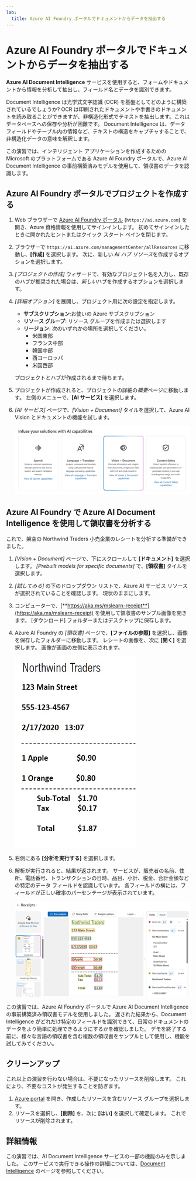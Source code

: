 ```yaml
---
lab:
  title: Azure AI Foundry ポータルでドキュメントからデータを抽出する
---
```


# Azure AI Foundry ポータルでドキュメントからデータを抽出する

**Azure AI Document Intelligence** サービスを使用すると、フォームやドキュメントから情報を分析して抽出し、フィールド名とデータを識別できます。 

Document Intelligence は光学式文字認識 (OCR) を基盤としてどのように構築されているでしょうか? OCR は印刷されたドキュメントや手書きのドキュメントを読み取ることができますが、非構造化形式でテキストを抽出します。これはデータベースへの保存や分析が困難です。 Document Intelligence は、データ フィールドやテーブル内の情報など、テキストの構造をキャプチャすることで、非構造化データの意味を解釈します。 

この演習では、インテリジェント アプリケーションを作成するための Microsoft のプラットフォームである Azure AI Foundry ポータルで、Azure AI Document Intelligence の事前構築済みモデルを使用して、領収書のデータを認識します。 

## Azure AI Foundry ポータルでプロジェクトを作成する

1. Web ブラウザーで [Azure AI Foundry ポータル](https://ai.azure.com) (`https://ai.azure.com`) を開き、Azure 資格情報を使用してサインインします。 初めてサインインしたときに開かれたヒントまたはクイック スタート ペインを閉じます。 

1. ブラウザーで `https://ai.azure.com/managementCenter/allResources` に移動し、**[作成]** を選択します。 次に、新しい *AI ハブ リソース*を作成するオプションを選択します。

1. *[プロジェクトの作成]* ウィザードで、有効なプロジェクト名を入力し、既存のハブが推奨された場合は、*新しい*ハブを作成するオプションを選択します。 

1. *[詳細オプション]* を展開し、プロジェクト用に次の設定を指定します。
    - **サブスクリプション**:お使いの Azure サブスクリプション
    - **リソース グループ**: リソース グループを作成または選択します
    - **リージョン**: 次のいずれかの場所を選択してください。
        * 米国東部
        * フランス中部
        * 韓国中部
        * 西ヨーロッパ
        * 米国西部

    プロジェクトとハブが作成されるまで待ちます。

1. プロジェクトが作成されると、プロジェクトの詳細の*概要*ページに移動します。 左側のメニューで、**[AI サービス]** を選択します。 

1. *[AI サービス]* ページで、*[Vision + Document]* タイルを選択して、Azure AI Vision とドキュメントの機能を試します。

    ![Azure AI Foundry の [Vision + Document] タイルのスクリーンショット。](./media/vision-document-tile.png)

## Azure AI Foundry で Azure AI Document Intelligence を使用して領収書を分析する 

これで、架空の Northwind Traders 小売企業のレシートを分析する準備ができました。

1. *[Vision + Document]* ページで、下にスクロールして **[ドキュメント]** を選択します。 *[Prebuilt models for specific documents]* で、**[領収書]** タイルを選択します。

1. *[試してみる]* の下のドロップダウン リストで、Azure AI サービス リソースが選択されていることを確認します。 現状のままにします。

1. コンピューターで、[**https://aka.ms/mslearn-receipt**](https://aka.ms/mslearn-receipt) を使用して領収書のサンプル画像を開きます。 [ダウンロード] フォルダーまたはデスクトップに保存します。 
 
1. Azure AI Foundry の *[領収書]* ページで、**[ファイルの参照]** を選択し、画像を保存したフォルダーに移動します。 レシートの画像を、次に **[開く]** を選択します。 画像が画面の左側に表示されます。

    ![northwind レシートのスクリーンショット。](media/document-intelligence/receipt.jpg)

1. 右側にある **[分析を実行する]** を選択します。

1. 解析が実行されると、結果が返されます。 サービスが、販売者の名前、住所、電話番号、トランザクションの日時、品目、小計、税金、合計金額などの特定のデータ フィールドを認識しています。 各フィールドの横には、フィールドが正しい確率のパーセンテージが表示されています。

    ![Azure AI Foundry ポータルの領収書分析結果のスクリーンショット。データ フィールドの周囲に境界ボックスが表示され、抽出されたフィールドにテキストが表示されています。](media/receipt-lab-result.png)

この演習では、Azure AI Foundry ポータルで Azure AI Document Intelligence の事前構築済み領収書モデルを使用しました。 返された結果から、Document Intelligence がどれだけ特定のフィールドを識別できて、日常のドキュメントのデータをより簡単に処理できるようにするかを確認しました。 デモを終了する前に、様々な言語の領収書を含む複数の領収書をサンプルとして使用し、機能を試してみてください。

## クリーンアップ

これ以上の演習を行わない場合は、不要になったリソースを削除します。 これにより、不要なコストが発生することを防ぎます。

1. [Azure portal]( https://portal.azure.com) を開き、作成したリソースを含むリソース グループを選択します。
1. リソースを選択し、**[削除]** を、次に **[はい]** を選択して確定します。 これでリソースが削除されます。

## 詳細情報

この演習では、AI Document Intelligence サービスの一部の機能のみを示しました。 このサービスで実行できる操作の詳細については、[Document Intelligence](https://learn.microsoft.com/azure/ai-services/document-intelligence/overview?view=doc-intel-3.1.0) のページを参照してください。
